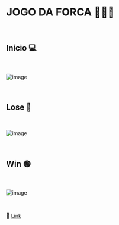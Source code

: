 # JOGO DA FORCA 🧍🏼‍♂️

<br>

## Início 💻

<br>

![image](https://user-images.githubusercontent.com/109248116/222931784-8fed1d02-588e-46b7-8083-1b90b5bd15dc.png)

<br>

## Lose 🔴

<br>

![image](https://user-images.githubusercontent.com/109248116/222931828-24e7ab5f-eb49-4079-831d-380b771bac4c.png)

<br>

## Win 🟢

<br>

![image](https://user-images.githubusercontent.com/109248116/222931881-4720fbcc-1994-42b4-a65b-983785145109.png)

<br>

🔗 [Link](https://hangman-game-59rarka2j-gabrieleagle.vercel.app/)

